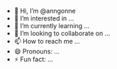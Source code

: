 - 👋 Hi, I’m @anngonne
- 👀 I’m interested in ...
- 🌱 I’m currently learning ...
- 💞️ I’m looking to collaborate on ...
- 📫 How to reach me ...
- 😄 Pronouns: ...
- ⚡ Fun fact: ...

<!---
anngonne/anngonne is a ✨ special ✨ repository because its `README.md` (this file) appears on your GitHub profile.
You can click the Preview link to take a look at your changes.
--->
